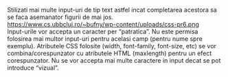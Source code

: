   Stilizati mai multe input-uri de tip text astfel incat completarea acestora sa se faca asemanator figurii de mai jos.
https://www.cs.ubbcluj.ro/~bufny/wp-content/uploads/css-pr6.png                                                                           
  Input-urile vor accepta un caracter per “patratica”. Nu este permisa folosirea mai multor input-uri pentru acelasi camp (pentru nume spre exemplu). Atributele CSS folosite (width, font-family, font-size, etc) se vor combina/corespunzator cu atributele HTML (maxlength) pentru un efect corespunzator. Nu se vor accepta mai multe caractere in input decat se pot introduce “vizual”.
